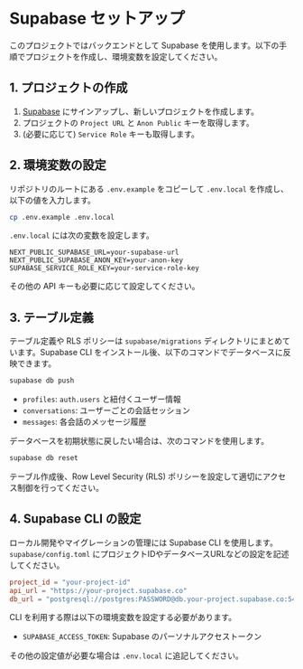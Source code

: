 # Supabase セットアップ

このプロジェクトではバックエンドとして Supabase を使用します。以下の手順でプロジェクトを作成し、環境変数を設定してください。

## 1. プロジェクトの作成

1. [Supabase](https://supabase.com) にサインアップし、新しいプロジェクトを作成します。
2. プロジェクトの `Project URL` と `Anon Public` キーを取得します。
3. (必要に応じて) `Service Role` キーも取得します。

## 2. 環境変数の設定

リポジトリのルートにある `.env.example` をコピーして `.env.local` を作成し、以下の値を入力します。

```bash
cp .env.example .env.local
```

`.env.local` には次の変数を設定します。

```
NEXT_PUBLIC_SUPABASE_URL=your-supabase-url
NEXT_PUBLIC_SUPABASE_ANON_KEY=your-anon-key
SUPABASE_SERVICE_ROLE_KEY=your-service-role-key
```

その他の API キーも必要に応じて設定してください。

## 3. テーブル定義

テーブル定義や RLS ポリシーは `supabase/migrations` ディレクトリにまとめています。Supabase CLI をインストール後、以下のコマンドでデータベースに反映できます。

```bash
supabase db push
```

- `profiles`: `auth.users` と紐付くユーザー情報
- `conversations`: ユーザーごとの会話セッション
- `messages`: 各会話のメッセージ履歴

データベースを初期状態に戻したい場合は、次のコマンドを使用します。

```bash
supabase db reset
```

テーブル作成後、Row Level Security (RLS) ポリシーを設定して適切にアクセス制御を行ってください。


## 4. Supabase CLI の設定

ローカル開発やマイグレーションの管理には Supabase CLI を使用します。
`supabase/config.toml` にプロジェクトIDやデータベースURLなどの設定を記述してください。

```toml
project_id = "your-project-id"
api_url = "https://your-project.supabase.co"
db_url = "postgresql://postgres:PASSWORD@db.your-project.supabase.co:5432/postgres"
```

CLI を利用する際は以下の環境変数を設定する必要があります。

- `SUPABASE_ACCESS_TOKEN`: Supabase のパーソナルアクセストークン

その他の設定値が必要な場合は `.env.local` に追記してください。
